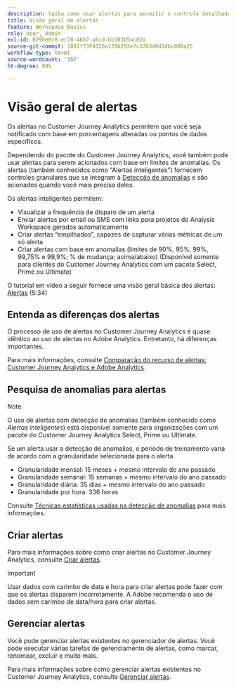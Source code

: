 ```yaml
---
description: Saiba como usar alertas para permitir o controle detalhado de notificações e a integração com a detecção de anomalias.
title: Visão geral de alertas
feature: Workspace Basics
role: User, Admin
exl-id: 029be0c8-ec78-4bb7-a6cd-bb303b5ac82a
source-git-commit: 1891f73f4326a178b293e7c3763d0d1dbc000a25
workflow-type: tm+mt
source-wordcount: '357'
ht-degree: 94%

---
```


# Visão geral de alertas

Os alertas no Customer Journey Analytics permitem que você seja notificado com base em porcentagens alteradas ou pontos de dados específicos.

Dependendo do pacote do Customer Journey Analytics, você também pode usar alertas para serem acionados com base em limites de anomalias. Os alertas (também conhecidos como “Alertas inteligentes”) fornecem controles granulares que se integram à [Detecção de anomalias](/help/analysis-workspace/c-anomaly-detection/anomaly-detection.md) e são acionados quando você mais precisa deles.

Os alertas inteligentes permitem:

* Visualizar a frequência de disparo de um alerta
* Enviar alertas por email ou SMS com links para projetos do Analysis Workspace gerados automaticamente
* Criar alertas “empilhados”, capazes de capturar várias métricas de um só alerta
* Criar alertas com base em anomalias (limites de 90%, 95%, 99%, 99,75% e 99,9%; % de mudança; acima/abaixo) (Disponível somente para clientes do Customer Journey Analytics com um pacote Select, Prime ou Ultimate)

O tutorial em vídeo a seguir fornece uma visão geral básica dos alertas: [Alertas](https://experienceleague.adobe.com/docs/analytics-learn/tutorials/data-science/intelligent-alerts.html?lang=pt-BR) (5:34)

## Entenda as diferenças dos alertas

O processo de uso de alertas no Customer Journey Analytics é quase idêntico ao uso de alertas no Adobe Analytics. Entretanto, há diferenças importantes.

Para mais informações, consulte [Comparação do recurso de alertas: Customer Journey Analytics e Adobe Analytics](/help/components/c-intelligent-alerts/alerts-feature-comparison.md).

## Pesquisa de anomalias para alertas

>[!NOTE]
>
>O uso de alertas com detecção de anomalias (também conhecido como _Alertas inteligentes_) está disponível somente para organizações com um pacote do Customer Journey Analytics Select, Prime ou Ultimate.

Se um alerta usar a detecção de anomalias, o período de treinamento varia de acordo com a granularidade selecionada para o alerta.

* Granularidade mensal: 15 meses + mesmo intervalo do ano passado
* Granularidade semanal: 15 semanas + mesmo intervalo do ano passado
* Granularidade diária: 35 dias + mesmo intervalo do ano passado
* Granularidade por hora: 336 horas

Consulte [Técnicas estatísticas usadas na detecção de anomalias](/help/analysis-workspace/c-anomaly-detection/statistics-anomaly-detection.md) para mais informações.

## Criar alertas

Para mais informações sobre como criar alertas no Customer Journey Analytics, consulte [Criar alertas](/help/components/c-intelligent-alerts/alert-builder.md).

>[!IMPORTANT]
>
>Usar dados com carimbo de data e hora para criar alertas pode fazer com que os alertas disparem incorretamente. A Adobe recomenda o uso de dados sem carimbo de data/hora para criar alertas.

## Gerenciar alertas

Você pode gerenciar alertas existentes no gerenciador de alertas. Você pode executar várias tarefas de gerenciamento de alertas, como marcar, renomear, excluir e muito mais.

Para mais informações sobre como gerenciar alertas existentes no Customer Journey Analytics, consulte [Gerenciar alertas](/help/components/c-intelligent-alerts/alert-manager.md).
